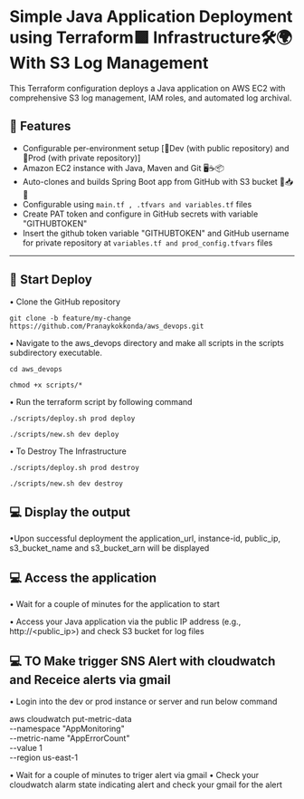 # Simple Java Application Deployment using Terraform🟪	 Infrastructure🛠️🌍 With S3 Log Management
This Terraform configuration deploys a Java application on AWS EC2 with comprehensive S3 log management, IAM roles, and automated log archival.

## 🔧 Features

- Configurable per-environment setup [🧪Dev (with public repository) and 🚀Prod (with private repository)]
- Amazon EC2 instance with Java, Maven and Git 🖥️☕📦
- Auto-clones and builds Spring Boot app from GitHub with S3 bucket 🤖📥🔨
- Configurable using `main.tf , .tfvars and variables.tf` files
- Create PAT token and configure in GitHub secrets with variable "GITHUBTOKEN" 
- Insert the github token variable "GITHUBTOKEN" and GitHub username for private repository at `variables.tf and prod_config.tfvars` files 

---

## 🚀 Start Deploy
• Clone the GitHub repository

`git clone -b feature/my-change https://github.com/Pranaykokkonda/aws_devops.git`

• Navigate to the aws_devops directory and make all scripts in the scripts subdirectory executable.

`cd aws_devops`

`chmod +x scripts/*`

• Run the terraform script by following command

`./scripts/deploy.sh prod deploy`

`./scripts/new.sh dev deploy`

• To Destroy The Infrastructure 

`./scripts/deploy.sh prod destroy`

`./scripts/new.sh dev destroy`

## 💻 Display the output
•Upon successful deployment the application_url, instance-id, public_ip, s3_bucket_name and s3_bucket_arn will be displayed


## 💻 Access the application
• Wait for a couple of minutes for the application to start

• Access your Java application via the public IP address (e.g., http://<public_ip>) and check S3 bucket for log files

## 💻 TO Make trigger SNS Alert with cloudwatch and Receice alerts via gmail
• Login into the dev or prod instance or server and run below command

aws cloudwatch put-metric-data \
  --namespace "AppMonitoring" \
  --metric-name "AppErrorCount" \
  --value 1 \
  --region us-east-1

• Wait for a couple of minutes to triger alert via gmail
• Check your cloudwatch alarm state indicating alert and check your gmail for the alert 
